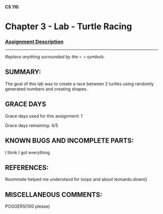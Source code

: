 #### CS 110
# Chapter 3 - Lab - Turtle Racing

### [Assignment Description](https://docs.google.com/document/d/1MWJnOpOaQL3yQb1-FVcj7SZLzLQRGZrbhnpyOL0v6mE/edit?usp=sharing)

***

_Replace anything surrounded by the `< >` symbols._

## SUMMARY:
The goal of this lab was to create a race between 2 turtles using randomly generated numbers and creating shapes.

## GRACE DAYS
Grace days used for this assignment: 1

Grace days remaining: 4/5

## KNOWN BUGS AND INCOMPLETE PARTS:
 I think I got everything

## REFERENCES:
Roommate helped me understand for loops and about leonardo.down()
## MISCELLANEOUS COMMENTS:
 POGGERS(100 please)
